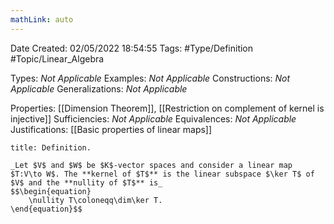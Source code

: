 ```yaml
---
mathLink: auto
---
```


<div class="topSpace"></div>

Date Created: 02/05/2022 18:54:55
Tags: #Type/Definition #Topic/Linear_Algebra

Types: _Not Applicable_
Examples: _Not Applicable_
Constructions: _Not Applicable_
Generalizations: _Not Applicable_

Properties: [[Dimension Theorem]], [[Restriction on complement of kernel is injective]]
Sufficiencies: _Not Applicable_
Equivalences: _Not Applicable_
Justifications: [[Basic properties of linear maps]]

``` ad-Definition
title: Definition.

_Let $V$ and $W$ be $K$-vector spaces and consider a linear map $T:V\to W$. The **kernel of $T$** is the linear subspace $\ker T$ of $V$ and the **nullity of $T$** is_
$$\begin{equation}
    \nullity T\coloneqq\dim\ker T.
\end{equation}$$

```
